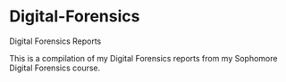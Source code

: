 # Digital-Forensics
Digital Forensics Reports 

This is a compilation of my Digital Forensics reports from my Sophomore Digital Forensics course.
